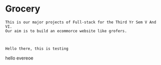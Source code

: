 # Grocery
```
This is our major projects of Full-stack for the Third Yr Sem V And VI.
Our aim is to build an ecommorce website like grofers.
```
```


Hello there, this is testing

```

hello evereoe